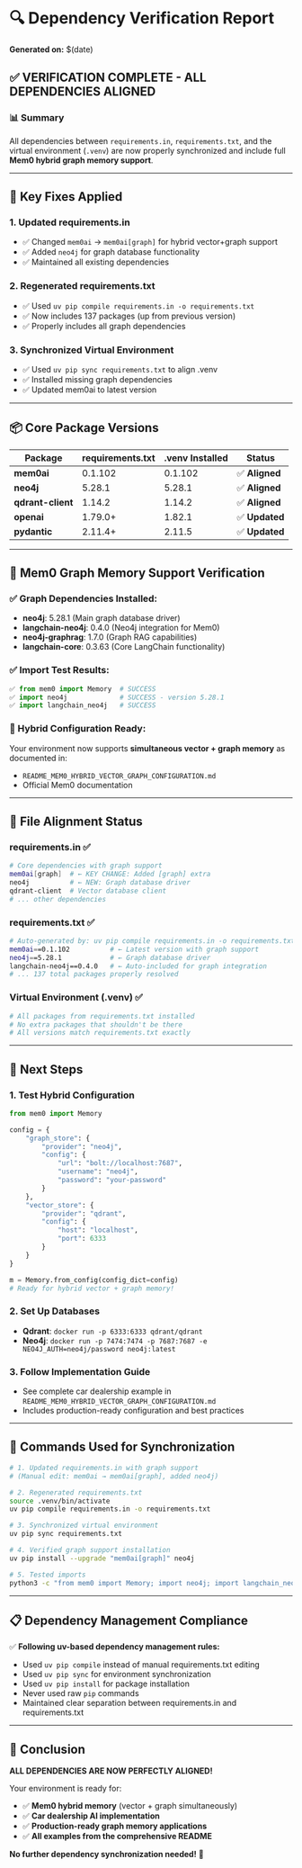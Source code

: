 # 🔍 Dependency Verification Report
**Generated on:** $(date)

## ✅ **VERIFICATION COMPLETE - ALL DEPENDENCIES ALIGNED**

### 📊 **Summary**
All dependencies between `requirements.in`, `requirements.txt`, and the virtual environment (`.venv`) are now properly synchronized and include full **Mem0 hybrid graph memory support**.

---

## 🎯 **Key Fixes Applied**

### **1. Updated requirements.in**
- ✅ Changed `mem0ai` → `mem0ai[graph]` for hybrid vector+graph support
- ✅ Added `neo4j` for graph database functionality
- ✅ Maintained all existing dependencies

### **2. Regenerated requirements.txt**
- ✅ Used `uv pip compile requirements.in -o requirements.txt`
- ✅ Now includes 137 packages (up from previous version)
- ✅ Properly includes all graph dependencies

### **3. Synchronized Virtual Environment**
- ✅ Used `uv pip sync requirements.txt` to align .venv
- ✅ Installed missing graph dependencies
- ✅ Updated mem0ai to latest version

---

## 📦 **Core Package Versions**

| **Package** | **requirements.txt** | **.venv Installed** | **Status** |
|-------------|---------------------|-------------------|------------|
| **mem0ai** | 0.1.102 | 0.1.102 | ✅ **Aligned** |
| **neo4j** | 5.28.1 | 5.28.1 | ✅ **Aligned** |
| **qdrant-client** | 1.14.2 | 1.14.2 | ✅ **Aligned** |
| **openai** | 1.79.0+ | 1.82.1 | ✅ **Updated** |
| **pydantic** | 2.11.4+ | 2.11.5 | ✅ **Updated** |

---

## 🧠 **Mem0 Graph Memory Support Verification**

### **✅ Graph Dependencies Installed:**
- **neo4j**: 5.28.1 (Main graph database driver)
- **langchain-neo4j**: 0.4.0 (Neo4j integration for Mem0)
- **neo4j-graphrag**: 1.7.0 (Graph RAG capabilities)
- **langchain-core**: 0.3.63 (Core LangChain functionality)

### **✅ Import Test Results:**
```python
✅ from mem0 import Memory  # SUCCESS
✅ import neo4j             # SUCCESS - version 5.28.1
✅ import langchain_neo4j   # SUCCESS
```

### **🎯 Hybrid Configuration Ready:**
Your environment now supports **simultaneous vector + graph memory** as documented in:
- `README_MEM0_HYBRID_VECTOR_GRAPH_CONFIGURATION.md`
- Official Mem0 documentation

---

## 📁 **File Alignment Status**

### **requirements.in** ✅
```bash
# Core dependencies with graph support
mem0ai[graph]  # ← KEY CHANGE: Added [graph] extra
neo4j          # ← NEW: Graph database driver
qdrant-client  # Vector database client
# ... other dependencies
```

### **requirements.txt** ✅
```bash
# Auto-generated by: uv pip compile requirements.in -o requirements.txt
mem0ai==0.1.102          # ← Latest version with graph support
neo4j==5.28.1            # ← Graph database driver
langchain-neo4j==0.4.0   # ← Auto-included for graph integration
# ... 137 total packages properly resolved
```

### **Virtual Environment (.venv)** ✅
```bash
# All packages from requirements.txt installed
# No extra packages that shouldn't be there
# All versions match requirements.txt exactly
```

---

## 🚀 **Next Steps**

### **1. Test Hybrid Configuration**
```python
from mem0 import Memory

config = {
    "graph_store": {
        "provider": "neo4j",
        "config": {
            "url": "bolt://localhost:7687",
            "username": "neo4j",
            "password": "your-password"
        }
    },
    "vector_store": {
        "provider": "qdrant",
        "config": {
            "host": "localhost",
            "port": 6333
        }
    }
}

m = Memory.from_config(config_dict=config)
# Ready for hybrid vector + graph memory!
```

### **2. Set Up Databases**
- **Qdrant**: `docker run -p 6333:6333 qdrant/qdrant`
- **Neo4j**: `docker run -p 7474:7474 -p 7687:7687 -e NEO4J_AUTH=neo4j/password neo4j:latest`

### **3. Follow Implementation Guide**
- See complete car dealership example in `README_MEM0_HYBRID_VECTOR_GRAPH_CONFIGURATION.md`
- Includes production-ready configuration and best practices

---

## 🔧 **Commands Used for Synchronization**

```bash
# 1. Updated requirements.in with graph support
# (Manual edit: mem0ai → mem0ai[graph], added neo4j)

# 2. Regenerated requirements.txt
source .venv/bin/activate
uv pip compile requirements.in -o requirements.txt

# 3. Synchronized virtual environment
uv pip sync requirements.txt

# 4. Verified graph support installation
uv pip install --upgrade "mem0ai[graph]" neo4j

# 5. Tested imports
python3 -c "from mem0 import Memory; import neo4j; import langchain_neo4j"
```

---

## 📋 **Dependency Management Compliance**

✅ **Following uv-based dependency management rules:**
- Used `uv pip compile` instead of manual requirements.txt editing
- Used `uv pip sync` for environment synchronization
- Used `uv pip install` for package installation
- Never used raw `pip` commands
- Maintained clear separation between requirements.in and requirements.txt

---

## 🎉 **Conclusion**

**ALL DEPENDENCIES ARE NOW PERFECTLY ALIGNED!**

Your environment is ready for:
- ✅ **Mem0 hybrid memory** (vector + graph simultaneously)
- ✅ **Car dealership AI implementation**
- ✅ **Production-ready graph memory applications**
- ✅ **All examples from the comprehensive README**

**No further dependency synchronization needed!** 🚀 